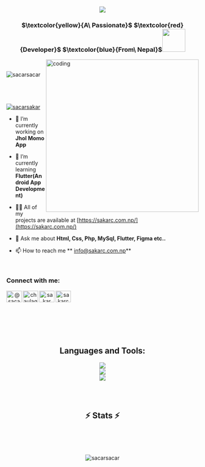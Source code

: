 <h1 align="center">
    <img src="https://readme-typing-svg.herokuapp.com/?font=Righteous&size=35&center=true&vCenter=true&width=500&height=70&duration=4000&lines=Hi+There!+👋;+I'm+Sakar+Chaulagain!;" />
</h1>

<h3 align="center" >  $\textcolor{yellow}{A\ Passionate}$  $\textcolor{red}{Developer}$  $\textcolor{blue}{From\ Nepal}$<img width="60" height="60" src="https://github.com/sacarsacar/sacarsacar/assets/104842066/fefa7187-068e-4b1f-adc7-dc54977f9874">
</h3>



<img align= "right" alt ="coding" width ="400" src ="https://camo.githubusercontent.com/7de37139d0b4c1ce40865e799b446c0e963a3dd8fb68d239707237c40604fa3d/68747470733a2f2f63646e2e6472696262626c652e636f6d2f75736572732f3733303730332f73637265656e73686f74732f363538313234332f6176656e746f2e676966">

<br>
<div align="center">
<p align="left"> <img src="https://komarev.com/ghpvc/?username=sacarsacar&label=Profile%20views&color=0e75b6&style=flat" alt="sacarsacar" /> &nbsp&nbsp&nbsp&nbsp&nbsp&nbsp&nbsp&nbsp&nbsp&nbsp&nbsp&nbsp&nbsp&nbsp&nbsp&nbsp&nbsp&nbsp&nbsp&nbsp&nbsp&nbsp&nbsp&nbsp&nbsp&nbsp&nbsp&nbsp&nbsp&nbsp&nbsp&nbsp&nbsp&nbsp&nbsp&nbsp&nbsp&nbsp&nbsp&nbsp&nbsp&nbsp&nbsp&nbsp&nbsp&nbsp&nbsp&nbsp&nbsp&nbsp&nbsp&nbsp&nbsp&nbsp&nbsp&nbsp&nbsp&nbsp&nbsp&nbsp&nbsp&nbsp&nbsp&nbsp&nbsp&nbsp&nbsp&nbsp&nbsp&nbsp&nbsp&nbsp&nbsp&nbsp&nbsp&nbsp&nbsp&nbsp <a  href="https://twitter.com/sacarsakar" target="blank"><img src="https://img.shields.io/twitter/follow/sacarsakar?logo=twitter" alt="sacarsakar" /></a> </p>
 </div>

- 🔭 I’m currently working on **Jhol Momo App**

- 🌱 I’m currently learning **Flutter(Android App Development)**

- 👨‍💻 All of my projects are available at [https://sakarc.com.np/](https://sakarc.com.np/)

- 💬 Ask me about **Html, Css, Php, MySql, Flutter, Figma etc..**

- 📫 How to reach me **	info@sakarc.com.np**

<br>

<h3 align="left">Connect with me:</h3>

<div align="center">
<a href="https://twitter.com/@sacarsakar" target="blank"><img align="left" src="https://raw.githubusercontent.com/rahuldkjain/github-profile-readme-generator/master/src/images/icons/Social/twitter.svg" alt="@sacarsakar" height="30" width="40" /></a>

<a href="https://linkedin.com/in/chaulagain sakar" target="blank"><img align="left" src="https://raw.githubusercontent.com/rahuldkjain/github-profile-readme-generator/master/src/images/icons/Social/linked-in-alt.svg" alt="chaulagain sakar" height="30" width="40" /></a>

<a href="https://fb.com/sakar chaulagain" target="blank"><img align="left" src="https://raw.githubusercontent.com/rahuldkjain/github-profile-readme-generator/master/src/images/icons/Social/facebook.svg" alt="sakar chaulagain" height="30" width="40" /></a>

<a href="https://instagram.com/sakarchaulagain" target="blank"><img align="left" src="https://raw.githubusercontent.com/rahuldkjain/github-profile-readme-generator/master/src/images/icons/Social/instagram.svg" alt="sakarchaulagain" height="30" width="40" /></a>
</div>

<br> <br> <br>


<br> <br> <br>
<h2 align="center">Languages and Tools:</h2>
<div align="center">
    <img src="https://skillicons.dev/icons?i=react,bootstrap,html,css,vscode,github,tailwind,git,linux" /> <br>
    <img src="https://skillicons.dev/icons?i=nodejs,python,javascript,wordpress,mongodb,c,java,mysql,photoshop"/> <br>  
     <img src="https://skillicons.dev/icons?i=matlab,gitlab,php" /><br>
</div>

<br> <br>
<h2 align="center">⚡ Stats ⚡</h2>
<br>
<div align=center>

<br>
  <br/>
<p><img align="center" src="https://github-readme-stats.vercel.app/api/top-langs?username=sacarsacar&show_icons=true&locale=en&layout=compact&theme=radical" alt="sacarsacar" /></p>
<br>
</div>



